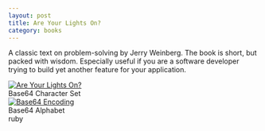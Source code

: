 ```yaml
---
layout: post
title: Are Your Lights On?
category: books
---
```


A classic text on problem-solving by Jerry Weinberg. The book is short, but packed with wisdom. Especially useful if you are a software developer trying to build yet another feature for your application.

<div class="book centered">
  <a target="_blank" href="../images/books/are_your_lights_on.jpeg">
    <img src="../images/books/are_your_lights_on.jpeg" alt="Are Your Lights On?">
  </a>
  <div class="caption">Base64 Character Set</div>
</div>  

<div class="random centered">
  <a target="_blank" href="../images/random/base64_encoding.png">
    <img src="../images/random/base64_encoding.png" alt="Base64 Encoding">
  </a>
  <div class="caption">Base64 Alphabet</div>
</div>
ruby


